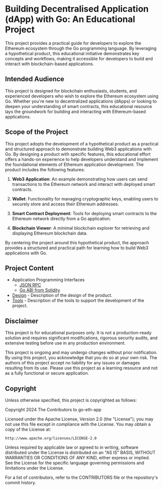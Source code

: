 # Building Decentralised Application (dApp) with Go: An Educational Project

This project provides a practical guide for developers to explore the Ethereum ecosystem through the Go programming language. By leveraging a hypothetical product, this educational initiative demonstrates key concepts and workflows, making it accessible for developers to build and interact with blockchain-based applications.

## Intended Audience

This project is designed for blockchain enthusiasts, students, and experienced developers who wish to explore the Ethereum ecosystem using Go. Whether you're new to decentralized applications (dApps) or looking to deepen your understanding of smart contracts, this educational resource lays the groundwork for building and interacting with Ethereum-based applications.

## Scope of the Project

This project adopts the development of a hypothetical product as a practical and structured approach to demonstrate building Web3 applications with Go. By designing a product with specific features, this educational effort offers a hands-on experience to help developers understand and implement the foundational elements of Ethereum application development. The product includes the following features:

1. **Web3 Application**: An example demonstrating how users can send transactions to the Ethereum network and interact with deployed smart contracts.

2. **Wallet**: Functionality for managing cryptographic keys, enabling users to securely store and access their Ethereum addresses.

3. **Smart Contract Deployment**: Tools for deploying smart contracts to the Ethereum network directly from a Go application.

4. **Blockchain Viewer**: A minimal blockchain explorer for retrieving and displaying Ethereum blockchain data.

By centering the project around this hypothetical product, the approach provides a structured and practical path for learning how to build Web3 applications with Go.

## Project Content

* Application Programming Interfaces 
    * [JSON RPC](./docs/jsonrpc.md)
    * [Go ABI from Solidity](./docs/abi.md)
* [Design](./docs/design.md) - Description of the design of the product.
* [Tools](./docs/tools.md) - Description of the tools to support the development of the project.

## Disclaimer

This project is for educational purposes only. It is not a production-ready solution and requires significant modifications, rigorous security audits, and extensive testing before use in any production environment.

This project is ongoing and may undergo changes without prior notification. By using this project, you acknowledge that you do so at your own risk. The authors of this project accept no liability for any issues or damages resulting from its use. Please use this project as a learning resource and not as a fully functional or secure application.

## Copyright

Unless otherwise specified, this project is copyrighted as follows:

Copyright 2024 The Contributors to go-eth-app

Licensed under the Apache License, Version 2.0 (the "License"); you may not use this file except in compliance with the License. You may obtain a copy of the License at:

    http://www.apache.org/licenses/LICENSE-2.0

Unless required by applicable law or agreed to in writing, software distributed under the License is distributed on an "AS IS" BASIS, WITHOUT WARRANTIES OR CONDITIONS OF ANY KIND, either express or implied. See the License for the specific language governing permissions and limitations under the License.

For a list of contributors, refer to the CONTRIBUTORS file or the repository's commit history.